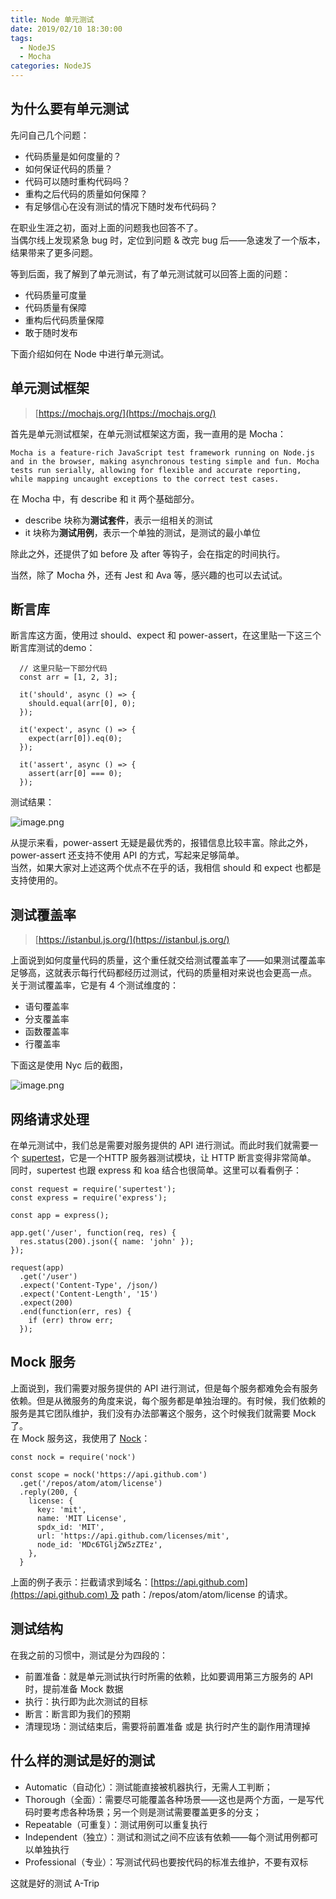 ```yaml
---
title: Node 单元测试
date: 2019/02/10 18:30:00
tags:
  - NodeJS
  - Mocha
categories: NodeJS
---
```


## 为什么要有单元测试
先问自己几个问题：

- 代码质量是如何度量的？
- 如何保证代码的质量？
- 代码可以随时重构代码吗？
- 重构之后代码的质量如何保障？
- 有足够信心在没有测试的情况下随时发布代码码？

在职业生涯之初，面对上面的问题我也回答不了。<br />当偶尔线上发现紧急 bug 时，定位到问题 & 改完 bug 后——急速发了一个版本，结果带来了更多问题。
<!-- more -->

等到后面，我了解到了单元测试，有了单元测试就可以回答上面的问题：

- 代码质量可度量
- 代码质量有保障
- 重构后代码质量保障
- 敢于随时发布

下面介绍如何在 Node 中进行单元测试。

## 单元测试框架
> [https://mochajs.org/](https://mochajs.org/)


首先是单元测试框架，在单元测试框架这方面，我一直用的是 Mocha：

```
Mocha is a feature-rich JavaScript test framework running on Node.js and in the browser, making asynchronous testing simple and fun. Mocha tests run serially, allowing for flexible and accurate reporting, while mapping uncaught exceptions to the correct test cases. 
```

在 Mocha 中，有 describe 和 it 两个基础部分。

- describe 块称为**测试套件**，表示一组相关的测试
- it 块称为**测试用例**，表示一个单独的测试，是测试的最小单位

除此之外，还提供了如 before 及 after 等钩子，会在指定的时间执行。

当然，除了 Mocha 外，还有 Jest 和 Ava 等，感兴趣的也可以去试试。

## 断言库
断言库这方面，使用过 should、expect 和 power-assert，在这里贴一下这三个断言库测试的demo：

```
  // 这里只贴一下部分代码
  const arr = [1, 2, 3];
  
  it('should', async () => {
    should.equal(arr[0], 0);
  });

  it('expect', async () => {
    expect(arr[0]).eq(0);
  });

  it('assert', async () => {
    assert(arr[0] === 0);
  });
```

测试结果：

![image.png](https://cdn.nlark.com/yuque/0/2019/png/92822/1558186250426-96c55f9d-bf93-493f-a390-c7fa5fe1302c.png#align=left&display=inline&height=674&name=image.png&originHeight=1348&originWidth=1166&size=127527&status=done&width=583)

从提示来看，power-assert 无疑是最优秀的，报错信息比较丰富。除此之外，power-assert 还支持不使用 API 的方式，写起来足够简单。<br />当然，如果大家对上述这两个优点不在乎的话，我相信 should 和 expect 也都是支持使用的。

## 测试覆盖率
> [https://istanbul.js.org/](https://istanbul.js.org/)


上面说到如何度量代码的质量，这个重任就交给测试覆盖率了——如果测试覆盖率足够高，这就表示每行代码都经历过测试，代码的质量相对来说也会更高一点。<br />关于测试覆盖率，它是有 4 个测试维度的：

- 语句覆盖率
- 分支覆盖率
- 函数覆盖率
- 行覆盖率

下面这是使用 Nyc 后的截图，

![image.png](https://cdn.nlark.com/yuque/0/2019/png/92822/1558186737441-f6ec117c-3a0d-41b8-af29-e64190bc3468.png#align=left&display=inline&height=294&name=image.png&originHeight=588&originWidth=1048&size=79195&status=done&width=524)

## 网络请求处理
在单元测试中，我们总是需要对服务提供的 API 进行测试。而此时我们就需要一个 [supertest](https://github.com/visionmedia/supertest)，它是一个HTTP 服务器测试模块，让 HTTP 断言变得非常简单。<br />同时，supertest 也跟 express 和 koa 结合也很简单。这里可以看看例子：

```
const request = require('supertest');
const express = require('express');

const app = express();

app.get('/user', function(req, res) {
  res.status(200).json({ name: 'john' });
});

request(app)
  .get('/user')
  .expect('Content-Type', /json/)
  .expect('Content-Length', '15')
  .expect(200)
  .end(function(err, res) {
    if (err) throw err;
  });
```

## Mock 服务
上面说到，我们需要对服务提供的 API 进行测试，但是每个服务都难免会有服务依赖。但是从微服务的角度来说，每个服务都是单独治理的。有时候，我们依赖的服务是其它团队维护，我们没有办法部署这个服务，这个时候我们就需要 Mock 了。<br />在 Mock 服务这，我使用了 [Nock](https://github.com/nock/nock)：

```
const nock = require('nock')

const scope = nock('https://api.github.com')
  .get('/repos/atom/atom/license')
  .reply(200, {
    license: {
      key: 'mit',
      name: 'MIT License',
      spdx_id: 'MIT',
      url: 'https://api.github.com/licenses/mit',
      node_id: 'MDc6TGljZW5zZTEz',
    },
  }
```

上面的例子表示：拦截请求到域名：[https://api.github.com](https://api.github.com) 及 path：/repos/atom/atom/license 的请求。

## 测试结构
在我之前的习惯中，测试是分为四段的：
- 前置准备：就是单元测试执行时所需的依赖，比如要调用第三方服务的 API 时，提前准备 Mock 数据
- 执行：执行即为此次测试的目标
- 断言：断言即为我们的预期
- 清理现场：测试结束后，需要将前置准备 或是 执行时产生的副作用清理掉

## 什么样的测试是好的测试
- Automatic（自动化）：测试能直接被机器执行，无需人工判断；
- Thorough（全面）：需要尽可能覆盖各种场景——这也是两个方面，一是写代码时要考虑各种场景；另一个则是测试需要覆盖更多的分支；
- Repeatable（可重复）：测试用例可以重复执行
- Independent（独立）：测试和测试之间不应该有依赖——每个测试用例都可以单独执行
- Professional（专业）：写测试代码也要按代码的标准去维护，不要有双标

这就是好的测试 A-Trip